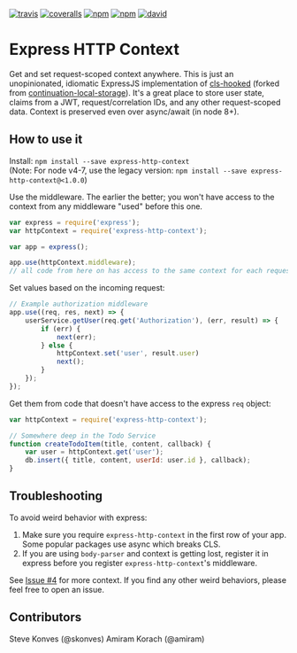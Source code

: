 [![travis](https://img.shields.io/travis/skonves/express-http-context.svg)](https://travis-ci.org/skonves/express-http-context)
[![coveralls](https://img.shields.io/coveralls/skonves/express-http-context.svg)](https://coveralls.io/github/skonves/express-http-context)
[![npm](https://img.shields.io/npm/v/express-http-context.svg)](https://www.npmjs.com/package/express-http-context)
[![npm](https://img.shields.io/npm/dm/express-http-context.svg)](https://www.npmjs.com/package/express-http-context)
[![david](https://img.shields.io/david/skonves/express-http-context.svg)](https://david-dm.org/skonves/express-http-context)

# Express HTTP Context
Get and set request-scoped context anywhere.  This is just an unopinionated, idiomatic ExpressJS implementation of [cls-hooked](https://github.com/Jeff-Lewis/cls-hooked) (forked from [continuation-local-storage](https://www.npmjs.com/package/continuation-local-storage)).  It's a great place to store user state, claims from a JWT, request/correlation IDs, and any other request-scoped data. Context is preserved even over async/await (in node 8+).

## How to use it

Install: `npm install --save express-http-context`  
(Note: For node v4-7, use the legacy version: `npm install --save express-http-context@<1.0.0`)

Use the middleware.  The earlier the better; you won't have access to the context from any middleware "used" before this one.

``` js
var express = require('express');
var httpContext = require('express-http-context');

var app = express();

app.use(httpContext.middleware);
// all code from here on has access to the same context for each request
```

Set values based on the incoming request:

``` js
// Example authorization middleware
app.use((req, res, next) => {
	userService.getUser(req.get('Authorization'), (err, result) => {
		if (err) {
			next(err);
		} else {
			httpContext.set('user', result.user)
			next();
		}
	});
});
```

Get them from code that doesn't have access to the express `req` object:

``` js
var httpContext = require('express-http-context');

// Somewhere deep in the Todo Service
function createTodoItem(title, content, callback) {
	var user = httpContext.get('user');
	db.insert({ title, content, userId: user.id }, callback);
}
```

## Troubleshooting
To avoid weird behavior with express:
1. Make sure you require `express-http-context` in the first row of your app. Some popular packages use async which breaks CLS.
1. If you are using `body-parser` and context is getting lost, register it in express before you register `express-http-context`'s middleware.

See [Issue #4](https://github.com/skonves/express-http-context/issues/4) for more context.  If you find any other weird behaviors, please feel free to open an issue.

## Contributors
Steve Konves (@skonves)
Amiram Korach (@amiram)
